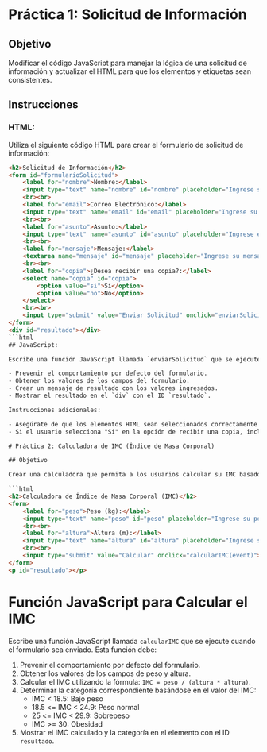 # Práctica 1: Solicitud de Información

## Objetivo

Modificar el código JavaScript para manejar la lógica de una solicitud de información y actualizar el HTML para que los elementos y etiquetas sean consistentes.

## Instrucciones

### HTML:

Utiliza el siguiente código HTML para crear el formulario de solicitud de información:

```html
<h2>Solicitud de Información</h2>
<form id="formularioSolicitud">
    <label for="nombre">Nombre:</label>
    <input type="text" name="nombre" id="nombre" placeholder="Ingrese su nombre">
    <br><br>
    <label for="email">Correo Electrónico:</label>
    <input type="text" name="email" id="email" placeholder="Ingrese su correo electrónico">
    <br><br>
    <label for="asunto">Asunto:</label>
    <input type="text" name="asunto" id="asunto" placeholder="Ingrese el asunto">
    <br><br>
    <label for="mensaje">Mensaje:</label>
    <textarea name="mensaje" id="mensaje" placeholder="Ingrese su mensaje"></textarea>
    <br><br>
    <label for="copia">¿Desea recibir una copia?:</label>
    <select name="copia" id="copia">
        <option value="si">Sí</option>
        <option value="no">No</option>
    </select>
    <br><br>
    <input type="submit" value="Enviar Solicitud" onclick="enviarSolicitud(event)">
</form>
<div id="resultado"></div>
```html
## JavaScript:

Escribe una función JavaScript llamada `enviarSolicitud` que se ejecute cuando el formulario sea enviado. Esta función debe:

- Prevenir el comportamiento por defecto del formulario.
- Obtener los valores de los campos del formulario.
- Crear un mensaje de resultado con los valores ingresados.
- Mostrar el resultado en el `div` con el ID `resultado`.

Instrucciones adicionales:

- Asegúrate de que los elementos HTML sean seleccionados correctamente por sus IDs.
- Si el usuario selecciona "Sí" en la opción de recibir una copia, incluye un mensaje adicional indicando que se enviará una copia de la solicitud a su correo electrónico.

# Práctica 2: Calculadora de IMC (Índice de Masa Corporal)

## Objetivo

Crear una calculadora que permita a los usuarios calcular su IMC basado en su peso y altura y mostrar la categoría correspondiente.

```html
<h2>Calculadora de Índice de Masa Corporal (IMC)</h2>
<form>
    <label for="peso">Peso (kg):</label>
    <input type="text" name="peso" id="peso" placeholder="Ingrese su peso en kg">
    <br><br>
    <label for="altura">Altura (m):</label>
    <input type="text" name="altura" id="altura" placeholder="Ingrese su altura en metros">
    <br><br>
    <input type="submit" value="Calcular" onclick="calcularIMC(event)">
</form>
<p id="resultado"></p>
```

# Función JavaScript para Calcular el IMC

Escribe una función JavaScript llamada `calcularIMC` que se ejecute cuando el formulario sea enviado. Esta función debe:

1. Prevenir el comportamiento por defecto del formulario.
2. Obtener los valores de los campos de peso y altura.
3. Calcular el IMC utilizando la fórmula: `IMC = peso / (altura * altura)`.
4. Determinar la categoría correspondiente basándose en el valor del IMC:
   - IMC < 18.5: Bajo peso
   - 18.5 <= IMC < 24.9: Peso normal
   - 25 <= IMC < 29.9: Sobrepeso
   - IMC >= 30: Obesidad
5. Mostrar el IMC calculado y la categoría en el elemento con el ID `resultado`.
